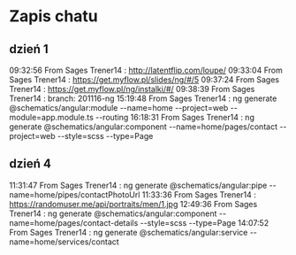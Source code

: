 # Zapis chatu

## dzień 1

09:32:56	 From  Sages Trener14 : http://latentflip.com/loupe/
09:33:04	 From  Sages Trener14 : https://get.myflow.pl/slides/ng/#/5
09:37:24	 From  Sages Trener14 : https://get.myflow.pl/ng/instalki/#/
09:38:39	 From  Sages Trener14 : branch: 201116-ng
15:19:48	 From  Sages Trener14 : ng generate @schematics/angular:module --name=home --project=web --module=app.module.ts --routing
16:18:31	 From  Sages Trener14 : ng generate @schematics/angular:component --name=home/pages/contact --project=web --style=scss --type=Page

## dzień 4

11:31:47	 From  Sages Trener14 : ng generate @schematics/angular:pipe --name=home/pipes/contactPhotoUrl
11:33:36	 From  Sages Trener14 : https://randomuser.me/api/portraits/men/1.jpg
12:49:36	 From  Sages Trener14 : ng generate @schematics/angular:component --name=home/pages/contact-details --style=scss --type=Page
14:07:52	 From  Sages Trener14 : ng generate @schematics/angular:service --name=home/services/contact
